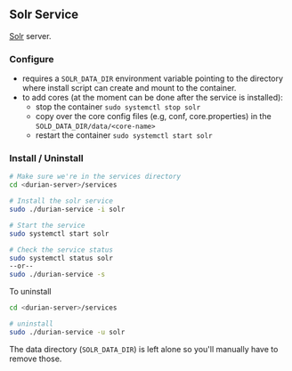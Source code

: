 ## Solr Service

[Solr](https://lucene.apache.org/solr/) server.

### Configure

- requires a `SOLR_DATA_DIR` environment variable pointing to the directory where install script can create and mount to the container.
- to add cores (at the moment can be done after the service is installed):
  - stop the container `sudo systemctl stop solr` 
  - copy over the core config files (e.g, conf, core.properties) in the `SOLD_DATA_DIR/data/<core-name>`
  - restart the container `sudo systemctl start solr`

### Install / Uninstall

```bash
# Make sure we're in the services directory
cd <durian-server>/services

# Install the solr service
sudo ./durian-service -i solr

# Start the service
sudo systemctl start solr

# Check the service status
sudo systemctl status solr
--or--
sudo ./durian-service -s
```

To uninstall

```bash
cd <durian-server>/services

# uninstall
sudo ./durian-service -u solr
```

The data directory (`SOLR_DATA_DIR`) is left alone so you'll manually have to remove those.





